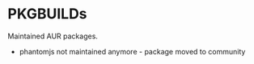 PKGBUILDs
=========

Maintained AUR packages.

- phantomjs not maintained anymore - package moved to community
